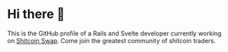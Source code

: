 # Hi there 👋

This is the GitHub profile of a Rails and Svelte developer currently working on [Shitcoin Swap](https://www.shitcoinswap.com). Come join the greatest community of shitcoin traders.

